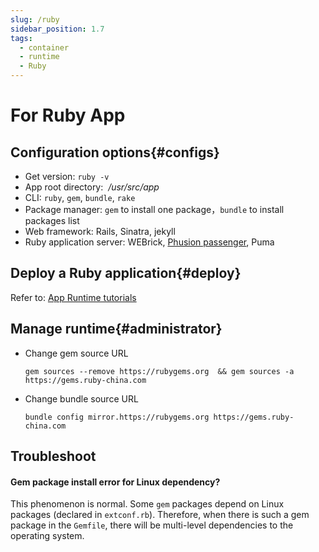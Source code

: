 ```yaml
---
slug: /ruby
sidebar_position: 1.7
tags:
  - container
  - runtime
  - Ruby
---
```


# For Ruby App

## Configuration options{#configs}

- Get version: `ruby -v`
- App root directory:  */usr/src/app*  
- CLI: `ruby`, `gem`, `bundle`, `rake`
- Package manager: `gem` to install one package，`bundle` to install packages list
- Web framework: Rails, Sinatra, jekyll
- Ruby application server: WEBrick, [Phusion passenger](https://www.phusionpassenger.com/), Puma

## Deploy a Ruby application{#deploy}

Refer to: [App Runtime tutorials](./runtime)

## Manage runtime{#administrator}

- Change gem source URL
  ```
  gem sources --remove https://rubygems.org  && gem sources -a https://gems.ruby-china.com
  ```

- Change bundle source URL
  ```
  bundle config mirror.https://rubygems.org https://gems.ruby-china.com
  ```
## Troubleshoot

#### Gem package install error for Linux dependency?

This phenomenon is normal. Some `gem` packages depend on Linux packages (declared in `extconf.rb`). Therefore, when there is such a gem package in the `Gemfile`, there will be multi-level dependencies to the operating system.